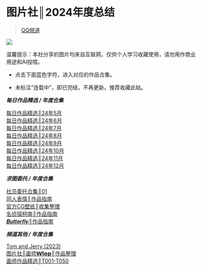 # 图片社║2024年度总结

> [QQ频道](https://pd.qq.com/s/doroebb0h)    

![](https://i.postimg.cc/BnRqSS1z/Picsart-24-12-30-23-45-39-421.png)    

温馨提示：本社分享的图片均来自互联网，仅供个人学习收藏使用，请勿用作商业用途和AI投喂。

* 点击下面蓝色字符，进入对应的作品合集。 
 
* 未标注“连载中”，即已完结，不再更新。推荐收藏此帖。

***每日作品精选 / 年度合集***

[每日作品精选║24年5月](图片社║每日作品精选║24年5月.md)  
[每日作品精选║24年6月](图片社║每日作品精选║24年6月.md)  
[每日作品精选║24年7月](图片社║每日作品精选║24年7月.md)  
[每日作品精选║24年8月](图片社║每日作品精选║24年8月.md)  
[每日作品精选║24年9月](图片社║每日作品精选║24年9月.md)  
[每日作品精选║24年10月](图片社║每日作品精选║24年10月.md)  
[每日作品精选║24年11月](图片社║每日作品精选║24年11月.md)  
[每日作品精选║24年12月](图片社║每日作品精选║24年12月.md)  

***求图委托 / 年度合集***

[社员委托合集║01](../../../作品指南/已完成/委托系列/图片社║社员委托合集║01.md)  
[同人表情║作品指南](../../../作品指南/已完成/委托系列/图片社║同人表情║作品指南.md)   
[官方CG壁纸║收集整理](../../../作品指南/已完成/委托系列/图片社║官方CG壁纸║收集整理.md)    
[名侦探柯南║作品指南](../../../作品指南/已完成/委托系列/图片社║名侦探柯南║作品指南.md)   
[𝑩𝒖𝒕𝒕𝒆𝒓𝒇𝒍𝒚║作品指南](../../../作品指南/已完成/委托系列/图片社║𝑩𝒖𝒕𝒕𝒆𝒓𝒇𝒍𝒚║作品指南.md)  

***频道其他 / 年度合集***

[Tom and Jerry (2023)](图片社║Tom%20and%20Jerry%20(2023).md)    
[图片社║画师𝗪𝗹𝗼𝗽║作品整理](../../付费画师系列/图片社║画师𝗪𝗹𝗼𝗽║作品整理.md)  
[画师作品精选║T001-T050](../2025/图片社║画师作品精选║T001-T050.md)  